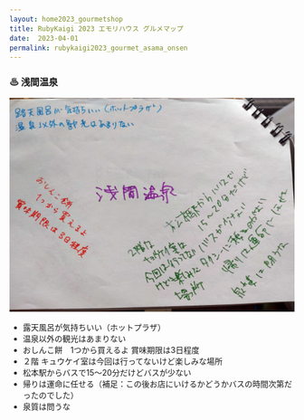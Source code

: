 ```yaml
---
layout: home2023_gourmetshop
title: RubyKaigi 2023 エモリハウス グルメマップ
date:  2023-04-01
permalink: rubykaigi2023_gourmet_asama_onsen
---
```

<div class="container">
  <h3 id="asama_onsen">♨  浅間温泉</h3>
  <div class="row">
    <div class="col-6">
      <img src="/assets/images/rubykaigi2023_gourmetmap/asama_onsen.jpg" class="hand-write"> </div>
    <div class="col-6">
      <ul>
		<li>露天風呂が気持ちいい（ホットプラザ）</li>
		<li>温泉以外の観光はあまりない</li>
		<li>おしんこ餅　1つから買えるよ 賞味期限は3日程度</li>
		<li>２階 キュウケイ室は今回は行ってないけど楽しみな場所</li>
		<li>松本駅からバスで15〜20分だけどバスが少ない</li>
		<li>帰りは運命に任せる（補足：この後お店にいけるかどうかバスの時間次第だったのでした）</li>
		<li>泉質は問うな
      </ul>
    </div>
  </div>
</div>

